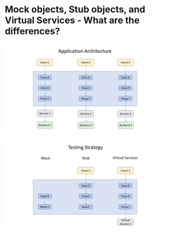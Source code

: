 # Mock objects, Stub objects, and Virtual Services - What are the differences?

![Architecture](images/mock-stub-virtualService-arch.png)

![Testing Strategy](images/mock-stub-virtualService-testing.png)

